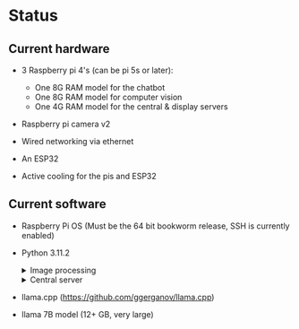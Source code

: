 # Status
## Current hardware
* 3 Raspberry pi 4's (can be pi 5s or later):
  * One 8G RAM model for the chatbot
  * One 8G RAM model for computer vision
  * One 4G RAM model for the central & display servers
  
* Raspberry pi camera v2
* Wired networking via ethernet
* An ESP32
* Active cooling for the pis and ESP32

## Current software
* Raspberry Pi OS (Must be the 64 bit bookworm release, SSH is currently enabled)
* Python 3.11.2
  <details>
   <summary>
    Image processing
   </summary>

   <ul>
    <li>mean (from statistics)</li>
    <li>numpy</li>
    <li>threading</li>
    <li>keyboard</li>
    <li>logging</li>
    <li>imutils</li>
    <li>socket</li>
    <li>time</li>
    <li>cv2 (OpenCV)</li>
    <li>sys</li>
    <li>os</li>
   </ul>
  </details>

  <details>
   <summary>
    Central server
   </summary>

   <ul>
    <li>partial (from functools)</li>
    <li>multiprocessing</li>
    <li>keyboard</li>
    <li>logging</li>
    <li>signal</li>
    <li>socket</li>
    <li>time</li>
    <li>sys</li>
    <li>os</li>
   </ul>
  </details>

* llama.cpp (https://github.com/ggerganov/llama.cpp)
* llama 7B model (12+ GB, very large)
